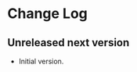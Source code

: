 # Change Log

## Unreleased next version

* Initial version.

[domain-core]: https://github.com/NLnetLabs/domain/tree/master/domain-core

